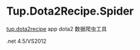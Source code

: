 Tup.Dota2Recipe.Spider
======================

[tup.dota2recipe](https://github.com/tupunco/tup.dota2recipe) app dota2 数据爬虫工具

.net 4.5/VS2012

